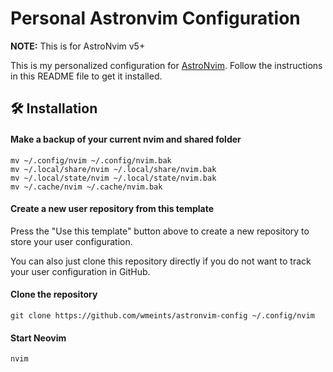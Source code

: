 # Personal Astronvim Configuration

**NOTE:** This is for AstroNvim v5+

This is my personalized configuration for [AstroNvim](https://github.com/AstroNvim/AstroNvim).
Follow the instructions in this README file to get it installed.

## 🛠️ Installation

#### Make a backup of your current nvim and shared folder

```shell
mv ~/.config/nvim ~/.config/nvim.bak
mv ~/.local/share/nvim ~/.local/share/nvim.bak
mv ~/.local/state/nvim ~/.local/state/nvim.bak
mv ~/.cache/nvim ~/.cache/nvim.bak
```

#### Create a new user repository from this template

Press the "Use this template" button above to create a new repository to store your user configuration.

You can also just clone this repository directly if you do not want to track your user configuration in GitHub.

#### Clone the repository

```shell
git clone https://github.com/wmeints/astronvim-config ~/.config/nvim
```

#### Start Neovim

```shell
nvim
```
